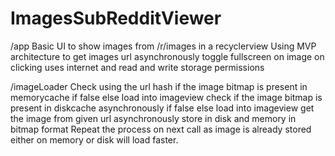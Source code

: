 # ImagesSubRedditViewer
/app
Basic UI to show images from /r/images in a recyclerview
Using MVP architecture to get images url asynchronously
toggle fullscreen on image on clicking
uses internet and read and write storage permissions


/imageLoader
Check using the url hash if the image bitmap is present in memorycache if false else load into imageview
check if the image bitmap is present in diskcache asynchronously  if false else load into imageview
get the image from given url asynchronously store in disk and memory in bitmap format 
Repeat the process on next call as image is already stored either on memory or disk will load faster.
